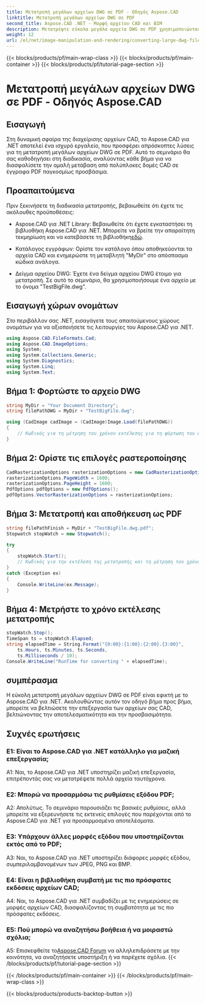```yaml
---
title: Μετατροπή μεγάλων αρχείων DWG σε PDF - Οδηγός Aspose.CAD
linktitle: Μετατροπή μεγάλων αρχείων DWG σε PDF
second_title: Aspose.CAD .NET - Μορφή αρχείου CAD και BIM
description: Μετατρέψτε εύκολα μεγάλα αρχεία DWG σε PDF χρησιμοποιώντας το Aspose.CAD για .NET. Βελτιώστε τις διαδικασίες CAD με αυτό το βήμα προς βήμα εκμάθηση.
weight: 12
url: /el/net/image-manipulation-and-rendering/converting-large-dwg-files-to-pdf/
---
```


{{< blocks/products/pf/main-wrap-class >}}
{{< blocks/products/pf/main-container >}}
{{< blocks/products/pf/tutorial-page-section >}}

# Μετατροπή μεγάλων αρχείων DWG σε PDF - Οδηγός Aspose.CAD

## Εισαγωγή

Στη δυναμική σφαίρα της διαχείρισης αρχείων CAD, το Aspose.CAD για .NET αποτελεί ένα ισχυρό εργαλείο, που προσφέρει απρόσκοπτες λύσεις για τη μετατροπή μεγάλων αρχείων DWG σε PDF. Αυτό το σεμινάριο θα σας καθοδηγήσει στη διαδικασία, αναλύοντας κάθε βήμα για να διασφαλίσετε την ομαλή μετάβαση από πολύπλοκες δομές CAD σε έγγραφα PDF παγκοσμίως προσβάσιμα.

## Προαπαιτούμενα

Πριν ξεκινήσετε τη διαδικασία μετατροπής, βεβαιωθείτε ότι έχετε τις ακόλουθες προϋποθέσεις:

- Aspose.CAD για .NET Library: Βεβαιωθείτε ότι έχετε εγκαταστήσει τη βιβλιοθήκη Aspose.CAD για .NET. Μπορείτε να βρείτε την απαραίτητη τεκμηρίωση και να κατεβάσετε τη βιβλιοθήκη[εδώ](https://reference.aspose.com/cad/net/).

- Κατάλογος εγγράφων: Ορίστε τον κατάλογο όπου αποθηκεύονται τα αρχεία CAD και ενημερώστε τη μεταβλητή "MyDir" στο απόσπασμα κώδικα ανάλογα.

- Δείγμα αρχείου DWG: Έχετε ένα δείγμα αρχείου DWG έτοιμο για μετατροπή. Σε αυτό το σεμινάριο, θα χρησιμοποιήσουμε ένα αρχείο με το όνομα "TestBigFile.dwg".

## Εισαγωγή χώρων ονομάτων

Στο περιβάλλον σας .NET, εισαγάγετε τους απαιτούμενους χώρους ονομάτων για να αξιοποιήσετε τις λειτουργίες του Aspose.CAD για .NET.

```csharp
using Aspose.CAD.FileFormats.Cad;
using Aspose.CAD.ImageOptions;
using System;
using System.Collections.Generic;
using System.Diagnostics;
using System.Linq;
using System.Text;
```

## Βήμα 1: Φορτώστε το αρχείο DWG

```csharp
string MyDir = "Your Document Directory";
string filePathDWG = MyDir + "TestBigFile.dwg";

using (CadImage cadImage = (CadImage)Image.Load(filePathDWG))
{
    // Κωδικός για τη μέτρηση του χρόνου εκτέλεσης για τη φόρτωση του αρχείου DWG
}
```

## Βήμα 2: Ορίστε τις επιλογές ραστεροποίησης

```csharp
CadRasterizationOptions rasterizationOptions = new CadRasterizationOptions();
rasterizationOptions.PageWidth = 1600;
rasterizationOptions.PageHeight = 1600;
PdfOptions pdfOptions = new PdfOptions();
pdfOptions.VectorRasterizationOptions = rasterizationOptions;
```

## Βήμα 3: Μετατροπή και αποθήκευση ως PDF

```csharp
string filePathFinish = MyDir + "TestBigFile.dwg.pdf";
Stopwatch stopWatch = new Stopwatch();

try
{
    stopWatch.Start();
    // Κωδικός για την εκτέλεση της μετατροπής και τη μέτρηση του χρόνου εκτέλεσης
}
catch (Exception ex)
{
    Console.WriteLine(ex.Message);
}
```

## Βήμα 4: Μετρήστε το χρόνο εκτέλεσης μετατροπής

```csharp
stopWatch.Stop();
TimeSpan ts = stopWatch.Elapsed;
string elapsedTime = String.Format("{0:00}:{1:00}:{2:00}.{3:00}",
    ts.Hours, ts.Minutes, ts.Seconds,
    ts.Milliseconds / 10);
Console.WriteLine("RunTime for converting " + elapsedTime);
```

## συμπέρασμα

Η εύκολη μετατροπή μεγάλων αρχείων DWG σε PDF είναι εφικτή με το Aspose.CAD για .NET. Ακολουθώντας αυτόν τον οδηγό βήμα προς βήμα, μπορείτε να βελτιώσετε την επεξεργασία των αρχείων σας CAD, βελτιώνοντας την αποτελεσματικότητα και την προσβασιμότητα.

## Συχνές ερωτήσεις

### Ε1: Είναι το Aspose.CAD για .NET κατάλληλο για μαζική επεξεργασία;

A1: Ναι, το Aspose.CAD για .NET υποστηρίζει μαζική επεξεργασία, επιτρέποντάς σας να μετατρέψετε πολλά αρχεία ταυτόχρονα.

### Ε2: Μπορώ να προσαρμόσω τις ρυθμίσεις εξόδου PDF;

Α2: Απολύτως. Το σεμινάριο παρουσιάζει τις βασικές ρυθμίσεις, αλλά μπορείτε να εξερευνήσετε τις εκτενείς επιλογές που παρέχονται από το Aspose.CAD για .NET για προσαρμοσμένα αποτελέσματα.

### Ε3: Υπάρχουν άλλες μορφές εξόδου που υποστηρίζονται εκτός από το PDF;

A3: Ναι, το Aspose.CAD για .NET υποστηρίζει διάφορες μορφές εξόδου, συμπεριλαμβανομένων των JPEG, PNG και BMP.

### Ε4: Είναι η βιβλιοθήκη συμβατή με τις πιο πρόσφατες εκδόσεις αρχείων CAD;

A4: Ναι, το Aspose.CAD για .NET συμβαδίζει με τις ενημερώσεις σε μορφές αρχείων CAD, διασφαλίζοντας τη συμβατότητα με τις πιο πρόσφατες εκδόσεις.

### Ε5: Πού μπορώ να αναζητήσω βοήθεια ή να μοιραστώ σχόλια;

A5: Επισκεφθείτε το[Aspose.CAD Forum](https://forum.aspose.com/c/cad/19) να αλληλεπιδράσετε με την κοινότητα, να αναζητήσετε υποστήριξη ή να παρέχετε σχόλια.
{{< /blocks/products/pf/tutorial-page-section >}}

{{< /blocks/products/pf/main-container >}}
{{< /blocks/products/pf/main-wrap-class >}}

{{< blocks/products/products-backtop-button >}}
